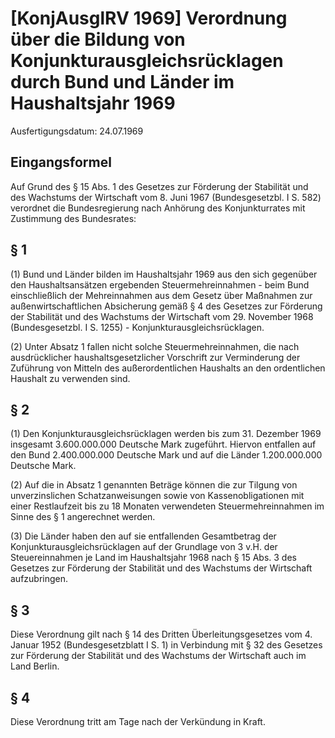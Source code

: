 # [KonjAusglRV 1969] Verordnung über die Bildung von Konjunkturausgleichsrücklagen durch Bund und Länder im Haushaltsjahr 1969

Ausfertigungsdatum: 24.07.1969

 

## Eingangsformel

Auf Grund des § 15 Abs. 1 des Gesetzes zur Förderung der Stabilität und des Wachstums der Wirtschaft vom 8. Juni 1967 (Bundesgesetzbl. I S. 582) verordnet die Bundesregierung nach Anhörung des Konjunkturrates mit Zustimmung des Bundesrates:


## § 1

(1) Bund und Länder bilden im Haushaltsjahr 1969 aus den sich gegenüber den Haushaltsansätzen ergebenden Steuermehreinnahmen - beim Bund einschließlich der Mehreinnahmen aus dem Gesetz über Maßnahmen zur außenwirtschaftlichen Absicherung gemäß § 4 des Gesetzes zur Förderung der Stabilität und des Wachstums der Wirtschaft vom 29. November 1968 (Bundesgesetzbl. I S. 1255) - Konjunkturausgleichsrücklagen.

(2) Unter Absatz 1 fallen nicht solche Steuermehreinnahmen, die nach ausdrücklicher haushaltsgesetzlicher Vorschrift zur Verminderung der Zuführung von Mitteln des außerordentlichen Haushalts an den ordentlichen Haushalt zu verwenden sind.


## § 2

(1) Den Konjunkturausgleichsrücklagen werden bis zum 31. Dezember 1969 insgesamt 3.600.000.000 Deutsche Mark zugeführt. Hiervon entfallen auf den Bund 2.400.000.000 Deutsche Mark und auf die Länder 1.200.000.000 Deutsche Mark.

(2) Auf die in Absatz 1 genannten Beträge können die zur Tilgung von unverzinslichen Schatzanweisungen sowie von Kassenobligationen mit einer Restlaufzeit bis zu 18 Monaten verwendeten Steuermehreinnahmen im Sinne des § 1 angerechnet werden.

(3) Die Länder haben den auf sie entfallenden Gesamtbetrag der Konjunkturausgleichsrücklagen auf der Grundlage von 3 v.H. der Steuereinnahmen je Land im Haushaltsjahr 1968 nach § 15 Abs. 3 des Gesetzes zur Förderung der Stabilität und des Wachstums der Wirtschaft aufzubringen.


## § 3

Diese Verordnung gilt nach § 14 des Dritten Überleitungsgesetzes vom 4. Januar 1952 (Bundesgesetzblatt I S. 1) in Verbindung mit § 32 des Gesetzes zur Förderung der Stabilität und des Wachstums der Wirtschaft auch im Land Berlin.


## § 4

Diese Verordnung tritt am Tage nach der Verkündung in Kraft.
